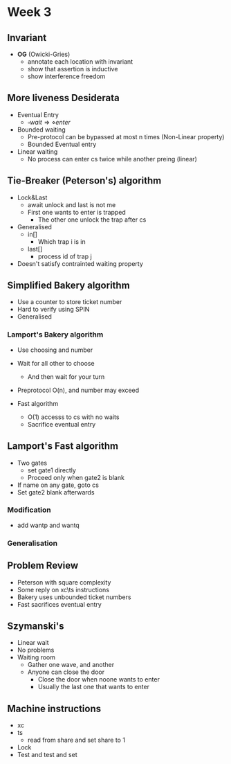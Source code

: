 # Week 3

## Invariant

+ **OG** (Owicki-Gries)
  + annotate each location with invariant
  + show that assertion is inductive
  + show interference freedom

## More liveness Desiderata

+ Eventual Entry
  + $\square wait\Rightarrow \diamond enter$
+ Bounded waiting
  + Pre-protocol can be bypassed at most n times (Non-Linear property)
  + Bounded Eventual entry
+ Linear waiting
  + No process can enter cs twice while another preing (linear)

## Tie-Breaker (Peterson's) algorithm

+ Lock&Last
  + await unlock and last is not me
  + First one wants to enter is trapped
    + The other one unlock the trap after cs
+ Generalised
  + in[]
    + Which trap i is in 
  + last[]
    + process id of trap j
+ Doesn't satisfy contrainted waiting property

## Simplified Bakery algorithm

+ Use a counter to store ticket number
+ Hard to verify using SPIN
+ Generalised

### Lamport's Bakery algorithm

+ Use choosing and number
+ Wait for all other to choose
  + And then wait for your turn
+ Preprotocol O(n), and number may exceed

+ Fast algorithm
  + O(1) accesss to cs with no waits
  + Sacrifice eventual entry

## Lamport's Fast algorithm

+ Two gates
  + set gate1 directly
  + Proceed only when gate2 is blank
+ If name on any gate, goto cs
+ Set gate2 blank afterwards

### Modification

+ add wantp and wantq

### Generalisation

## Problem Review

+ Peterson with square complexity
+ Some reply on xc\ts instructions
+ Bakery uses unbounded ticket numbers
+ Fast sacrifices eventual entry

## Szymanski's

+ Linear wait
+ No problems
+ Waiting room
  + Gather one wave, and another
  + Anyone can close the door
    + Close the door when noone wants to enter
    + Usually the last one that wants to enter

## Machine instructions

+ xc
+ ts
  + read from share and set share to 1
+ Lock
+ Test and test and set
